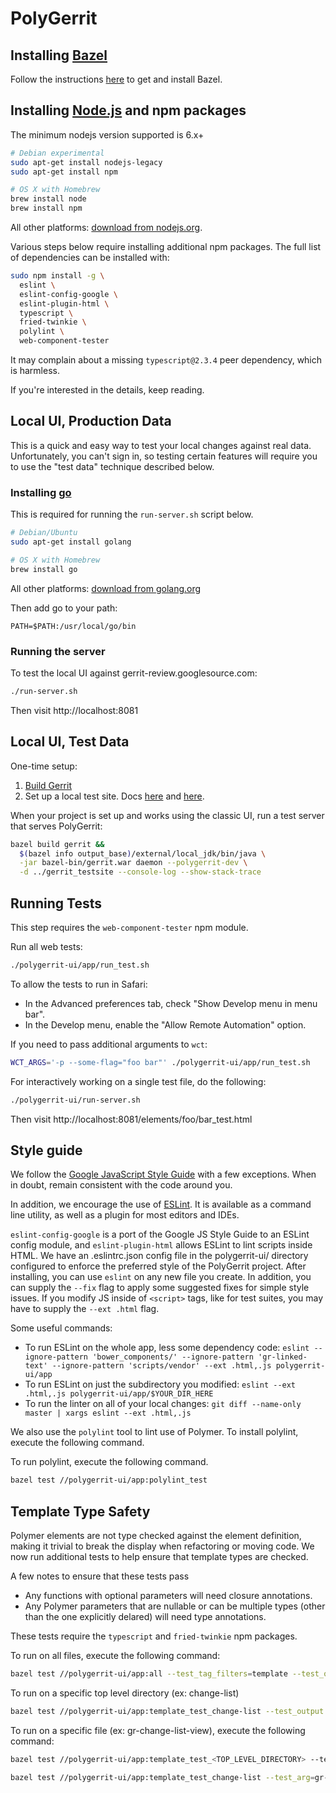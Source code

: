 # PolyGerrit

## Installing [Bazel](https://bazel.build/)

Follow the instructions
[here](https://gerrit-review.googlesource.com/Documentation/dev-bazel.html#_installation)
to get and install Bazel.

## Installing [Node.js](https://nodejs.org/en/download/) and npm packages

The minimum nodejs version supported is 6.x+

```sh
# Debian experimental
sudo apt-get install nodejs-legacy
sudo apt-get install npm

# OS X with Homebrew
brew install node
brew install npm
```

All other platforms: [download from
nodejs.org](https://nodejs.org/en/download/).

Various steps below require installing additional npm packages. The full list of
dependencies can be installed with:

```sh
sudo npm install -g \
  eslint \
  eslint-config-google \
  eslint-plugin-html \
  typescript \
  fried-twinkie \
  polylint \
  web-component-tester
```

It may complain about a missing `typescript@2.3.4` peer dependency, which is
harmless.

If you're interested in the details, keep reading.

## Local UI, Production Data

This is a quick and easy way to test your local changes against real data.
Unfortunately, you can't sign in, so testing certain features will require
you to use the "test data" technique described below.

### Installing [go](https://golang.org/)

This is required for running the `run-server.sh` script below.

```sh
# Debian/Ubuntu
sudo apt-get install golang

# OS X with Homebrew
brew install go
```

All other platforms: [download from golang.org](https://golang.org/)

Then add go to your path:

```
PATH=$PATH:/usr/local/go/bin
```

### Running the server

To test the local UI against gerrit-review.googlesource.com:

```sh
./run-server.sh
```

Then visit http://localhost:8081

## Local UI, Test Data

One-time setup:

1. [Build Gerrit](https://gerrit-review.googlesource.com/Documentation/dev-bazel.html#_gerrit_development_war_file)
2. Set up a local test site. Docs
   [here](https://gerrit-review.googlesource.com/Documentation/install-quick.html) and
   [here](https://gerrit-review.googlesource.com/Documentation/dev-readme.html#init).

When your project is set up and works using the classic UI, run a test server
that serves PolyGerrit:

```sh
bazel build gerrit &&
  $(bazel info output_base)/external/local_jdk/bin/java \
  -jar bazel-bin/gerrit.war daemon --polygerrit-dev \
  -d ../gerrit_testsite --console-log --show-stack-trace
```

## Running Tests

This step requires the `web-component-tester` npm module.

Run all web tests:

```sh
./polygerrit-ui/app/run_test.sh
```

To allow the tests to run in Safari:

* In the Advanced preferences tab, check "Show Develop menu in menu bar".
* In the Develop menu, enable the "Allow Remote Automation" option.

If you need to pass additional arguments to `wct`:

```sh
WCT_ARGS='-p --some-flag="foo bar"' ./polygerrit-ui/app/run_test.sh
```

For interactively working on a single test file, do the following:

```sh
./polygerrit-ui/run-server.sh
```

Then visit http://localhost:8081/elements/foo/bar_test.html

## Style guide

We follow the [Google JavaScript Style Guide](https://google.github.io/styleguide/javascriptguide.xml)
with a few exceptions. When in doubt, remain consistent with the code around you.

In addition, we encourage the use of [ESLint](http://eslint.org/).
It is available as a command line utility, as well as a plugin for most editors
and IDEs.

`eslint-config-google` is a port of the Google JS Style Guide to an ESLint
config module, and `eslint-plugin-html` allows ESLint to lint scripts inside
HTML.
We have an .eslintrc.json config file in the polygerrit-ui/ directory configured
to enforce the preferred style of the PolyGerrit project.
After installing, you can use `eslint` on any new file you create.
In addition, you can supply the `--fix` flag to apply some suggested fixes for
simple style issues.
If you modify JS inside of `<script>` tags, like for test suites, you may have
to supply the `--ext .html` flag.

Some useful commands:

* To run ESLint on the whole app, less some dependency code:
`eslint --ignore-pattern 'bower_components/' --ignore-pattern 'gr-linked-text' --ignore-pattern 'scripts/vendor' --ext .html,.js polygerrit-ui/app`
* To run ESLint on just the subdirectory you modified:
`eslint --ext .html,.js polygerrit-ui/app/$YOUR_DIR_HERE`
* To run the linter on all of your local changes:
`git diff --name-only master | xargs eslint --ext .html,.js`

We also use the `polylint` tool to lint use of Polymer. To install polylint,
execute the following command.

To run polylint, execute the following command.

```sh
bazel test //polygerrit-ui/app:polylint_test
```
## Template Type Safety
Polymer elements are not type checked against the element definition, making it trivial to break the display when refactoring or moving code. We now run additional tests to help ensure that template types are checked.

A few notes to ensure that these tests pass
- Any functions with optional parameters will need closure annotations.
- Any Polymer parameters that are nullable or can be multiple types (other than the one explicitly delared) will need type annotations.

These tests require the `typescript` and `fried-twinkie` npm packages.

To run on all files, execute the following command:

```sh
bazel test //polygerrit-ui/app:all --test_tag_filters=template --test_output errors
```

To run on a specific top level directory (ex: change-list)
```sh
bazel test //polygerrit-ui/app:template_test_change-list --test_output errors
```

To run on a specific file (ex: gr-change-list-view), execute the following command:
```sh
bazel test //polygerrit-ui/app:template_test_<TOP_LEVEL_DIRECTORY> --test_arg=<VIEW_NAME> --test_output errors
```

```sh
bazel test //polygerrit-ui/app:template_test_change-list --test_arg=gr-change-list-view  --test_output errors
```

